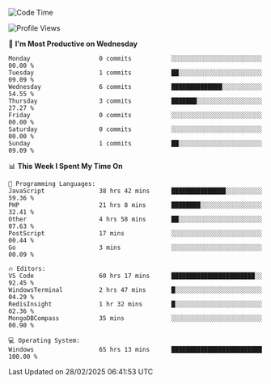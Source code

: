 <!--START_SECTION:waka-->
![Code Time](http://img.shields.io/badge/Code%20Time-4%2C220%20hrs%2021%20mins-blue)

![Profile Views](http://img.shields.io/badge/Profile%20Views-0-blue)

📅 **I'm Most Productive on Wednesday** 

```text
Monday                   0 commits           ░░░░░░░░░░░░░░░░░░░░░░░░░   00.00 % 
Tuesday                  1 commits           ██░░░░░░░░░░░░░░░░░░░░░░░   09.09 % 
Wednesday                6 commits           ██████████████░░░░░░░░░░░   54.55 % 
Thursday                 3 commits           ███████░░░░░░░░░░░░░░░░░░   27.27 % 
Friday                   0 commits           ░░░░░░░░░░░░░░░░░░░░░░░░░   00.00 % 
Saturday                 0 commits           ░░░░░░░░░░░░░░░░░░░░░░░░░   00.00 % 
Sunday                   1 commits           ██░░░░░░░░░░░░░░░░░░░░░░░   09.09 % 
```


📊 **This Week I Spent My Time On** 

```text
💬 Programming Languages: 
JavaScript               38 hrs 42 mins      ███████████████░░░░░░░░░░   59.36 % 
PHP                      21 hrs 8 mins       ████████░░░░░░░░░░░░░░░░░   32.41 % 
Other                    4 hrs 58 mins       ██░░░░░░░░░░░░░░░░░░░░░░░   07.63 % 
PostScript               17 mins             ░░░░░░░░░░░░░░░░░░░░░░░░░   00.44 % 
Go                       3 mins              ░░░░░░░░░░░░░░░░░░░░░░░░░   00.09 % 

🔥 Editors: 
VS Code                  60 hrs 17 mins      ███████████████████████░░   92.45 % 
WindowsTerminal          2 hrs 47 mins       █░░░░░░░░░░░░░░░░░░░░░░░░   04.29 % 
RedisInsight             1 hr 32 mins        █░░░░░░░░░░░░░░░░░░░░░░░░   02.36 % 
MongoDBCompass           35 mins             ░░░░░░░░░░░░░░░░░░░░░░░░░   00.90 % 

💻 Operating System: 
Windows                  65 hrs 13 mins      █████████████████████████   100.00 % 
```


 Last Updated on 28/02/2025 06:41:53 UTC
<!--END_SECTION:waka-->

